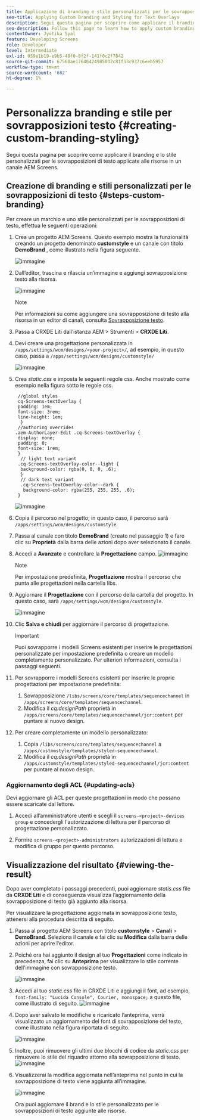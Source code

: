 ```yaml
---
title: Applicazione di branding e stile personalizzati per le sovrapposizioni di testo
seo-title: Applying Custom Branding and Styling for Text Overlays
description: Segui questa pagina per scoprire come applicare il branding e lo stile personalizzati per le sovrapposizioni di testo.
seo-description: Follow this page to learn how to apply custom branding and styling for Text Overlays.
contentOwner: Jyotika Syal
feature: Developing Screens
role: Developer
level: Intermediate
exl-id: 059e1b19-e9b5-48f0-8f2f-141f0c2f7842
source-git-commit: 67560ae17646424985032c81f33c937c6eeb5957
workflow-type: tm+mt
source-wordcount: '602'
ht-degree: 1%

---
```


# Personalizza branding e stile per sovrapposizioni testo {#creating-custom-branding-styling}

Segui questa pagina per scoprire come applicare il branding e lo stile personalizzati per le sovrapposizioni di testo applicate alle risorse in un canale AEM Screens.

## Creazione di branding e stili personalizzati per le sovrapposizioni di testo {#steps-custom-branding}

Per creare un marchio e uno stile personalizzati per le sovrapposizioni di testo, effettua le seguenti operazioni:

1. Crea un progetto AEM Screens. Questo esempio mostra la funzionalità creando un progetto denominato **customstyle** e un canale con titolo **DemoBrand** , come illustrato nella figura seguente.

   ![immagine](/help/user-guide/assets/custom-brand/custom-brand1.png)

1. Dall’editor, trascina e rilascia un’immagine e aggiungi sovrapposizione testo alla risorsa.

   ![immagine](/help/user-guide/assets/custom-brand/custom-brand2.png)

   >[!NOTE]
   >Per informazioni su come aggiungere una sovrapposizione di testo alla risorsa in un editor di canali, consulta [Sovrapposizione testo](/help/user-guide/text-overlay.md).

1. Passa a CRXDE Liti dall’istanza AEM > Strumenti > **CRXDE Liti**.

1. Devi creare una progettazione personalizzata in `/apps/settings/wcm/designs/<your-project>/`, ad esempio, in questo caso, passa a `/apps/settings/wcm/designs/customstyle/`

   ![immagine](/help/user-guide/assets/custom-brand/custom-brand3.png)

1. Crea *static.css* e imposta le seguenti regole css. Anche mostrato come esempio nella figura sotto le regole css.

   ```shell
    //global styles
    cq-Screens-textOverlay {
    padding: 1em;
    font-size: 3rem;
    line-height: 1em;
     }
    //authoring overrides
   .aem-AuthorLayer-Edit .cq-Screens-textOverlay {
    display: none;
    padding: 0;
    font-size: 1rem;
    }
     // light text variant
    .cq-Screens-textOverlay-color--light {
     background-color: rgba(0, 0, 0, .6);
     }
     // dark text variant
     .cq-Screens-textOverlay-color--dark {
      background-color: rgba(255, 255, 255, .6);
    }
   ```

   ![immagine](/help/user-guide/assets/custom-brand/custom-brand4.png)

1. Copia il percorso nel progetto; in questo caso, il percorso sarà `/apps/settings/wcm/designs/customstyle`.

1. Passa al canale con titolo **DemoBrand** (creato nel passaggio 1) e fare clic su **Proprietà** dalla barra delle azioni dopo aver selezionato il canale.

1. Accedi a **Avanzate** e controllare la **Progettazione** campo.
   ![immagine](/help/user-guide/assets/custom-brand/custom-brand5.png)

   >[!NOTE]
   >Per impostazione predefinita, **Progettazione** mostra il percorso che punta alle progettazioni nella cartella libs.

1. Aggiornare il **Progettazione** con il percorso della cartella del progetto. In questo caso, sarà `/apps/settings/wcm/designs/customstyle`.

   ![immagine](/help/user-guide/assets/custom-brand/custom-brand6.png)

1. Clic **Salva e chiudi** per aggiornare il percorso di progettazione.

   >[!IMPORTANT]
   >Puoi sovrapporre i modelli Screens esistenti per inserire le progettazioni personalizzate per impostazione predefinita o creare un modello completamente personalizzato. Per ulteriori informazioni, consulta i passaggi seguenti.

1. Per sovrapporre i modelli Screens esistenti per inserire le proprie progettazioni per impostazione predefinita:

   1. Sovrapposizione `/libs/screens/core/templates/sequencechannel` in `/apps/screens/core/templates/sequencechannel`.
   1. Modifica il *cq:designPath* proprietà in `/apps/screens/core/templates/sequencechannel/jcr:content` per puntare al nuovo design.

1. Per creare completamente un modello personalizzato:
   1. Copia `/libs/screens/core/templates/sequencechannel` a `/apps/customstyle/templates/styled-sequencechannel`.
   1. Modifica il *cq:designPath* proprietà in `/apps/customstyle/templates/styled-sequencechannel/jcr:content` per puntare al nuovo design.


### Aggiornamento degli ACL {#updating-acls}

Devi aggiornare gli ACL per queste progettazioni in modo che possano essere scaricate dal lettore.

1. Accedi all’amministratore utenti e scegli il `screens-<project>-devices group` e concedergli l&#39;autorizzazione di lettura per il percorso di progettazione personalizzato.

1. Fornire `screens-<project>-administrators` autorizzazioni di lettura e modifica di gruppo per questo percorso.

## Visualizzazione del risultato {#viewing-the-result}

Dopo aver completato i passaggi precedenti, puoi aggiornare *statis.css* file da **CRXDE Liti** e di conseguenza visualizza l’aggiornamento della sovrapposizione di testo già aggiunto alla risorsa.

Per visualizzare la progettazione aggiornata in sovrapposizione testo, attenersi alla procedura descritta di seguito.

1. Passa al progetto AEM Screens con titolo **customstyle** > **Canali** > **DemoBrand**. Seleziona il canale e fai clic su **Modifica** dalla barra delle azioni per aprire l’editor.

1. Poiché ora hai aggiunto il design al tuo **Progettazioni** come indicato in precedenza, fai clic su **Anteprima** per visualizzare lo stile corrente dell&#39;immagine con sovrapposizione testo.

   ![immagine](/help/user-guide/assets/custom-brand/custom-brand7.png)

1. Accedi al tuo *static.css* file in CRXDE Liti e aggiungi il font, ad esempio, `font-family: "Lucida Console", Courier, monospace;` a questo file, come illustrato di seguito.
   ![immagine](/help/user-guide/assets/custom-brand/custom-brand8.png)

1. Dopo aver salvato le modifiche e ricaricato l’anteprima, verrà visualizzato un aggiornamento del font di sovrapposizione del testo, come illustrato nella figura riportata di seguito.

   ![immagine](/help/user-guide/assets/custom-brand/custom-brand9.png)

1. Inoltre, puoi rimuovere gli ultimi due blocchi di codice da *static.css* per rimuovere lo stile del riquadro attorno alla sovrapposizione di testo.
   ![immagine](/help/user-guide/assets/custom-brand/custom-brand10.png)

1. Visualizzerai la modifica aggiornata nell’anteprima nel punto in cui la sovrapposizione di testo viene aggiunta all’immagine.

   ![immagine](/help/user-guide/assets/custom-brand/custom-brand11.png)

   Ora puoi aggiornare il brand e lo stile personalizzato per le sovrapposizioni di testo aggiunte alle risorse.
